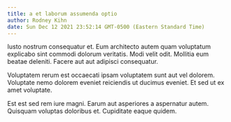 ```yaml
---
title: a et laborum assumenda optio
author: Rodney Kihn
date: Sun Dec 12 2021 23:52:14 GMT-0500 (Eastern Standard Time)
---
```

Iusto nostrum consequatur et. Eum architecto autem quam voluptatum explicabo sint commodi dolorum veritatis. Modi velit odit. Mollitia eum beatae deleniti. Facere aut aut adipisci consequatur.

 Voluptatem rerum est occaecati ipsam voluptatem sunt aut vel dolorem. Voluptate nemo dolorem eveniet reiciendis ut ducimus eveniet. Et sed ut ex amet voluptate.

 Est est sed rem iure magni. Earum aut asperiores a aspernatur autem. Quisquam voluptas doloribus et. Cupiditate eaque quidem.
